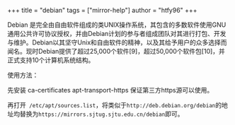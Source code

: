 +++
title = "debian"
tags = ["mirror-help"]
author = "htfy96"
+++

Debian 是完全由自由软件组成的类UNIX操作系统，其包含的多数软件使用GNU通用公共许可协议授权，并由Debian计划的参与者组成团队对其进行打包、开发与维护。Debian以其坚守Unix和自由软件的精神，以及其给予用户的众多选择而闻名。现时Debian提供了超过25,000个软件[9]，超过50,000个软件包[10]，并正式支持10个计算机系统结构。

使用方法：

先安装 ca-certificates apt-transport-https 保证第三方https源可以使用。

再打开` /etc/apt/sources.list`，将类似于`http://deb.debian.org/debian`的地址均替换为`https://mirrors.sjtug.sjtu.edu.cn/debian`即可。
